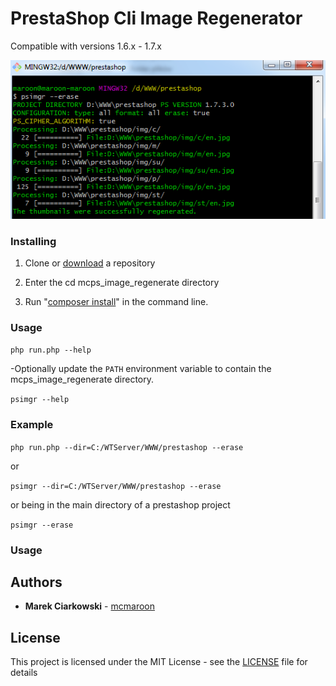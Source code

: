 # PrestaShop Cli Image Regenerator

Compatible with versions 1.6.x - 1.7.x

![Screenshot](docs/images/screen.png)

### Installing

1) Clone or [download](https://github.com/mcmaroon/mcps_image_regenerate/archive/master.zip) a repository

2) Enter the cd mcps_image_regenerate directory

3) Run "[composer install](https://getcomposer.org/)" in the command line.

### Usage

`php run.php --help`

-Optionally update the `PATH` environment variable to contain the mcps_image_regenerate directory.

`psimgr --help`

### Example

`php run.php --dir=C:/WTServer/WWW/prestashop --erase`

or

`psimgr --dir=C:/WTServer/WWW/prestashop --erase`

or being in the main directory of a prestashop project

`psimgr --erase`

### Usage


## Authors

* **Marek Ciarkowski** - [mcmaroon](https://github.com/mcmaroon)


## License

This project is licensed under the MIT License - see the [LICENSE](LICENSE) file for details